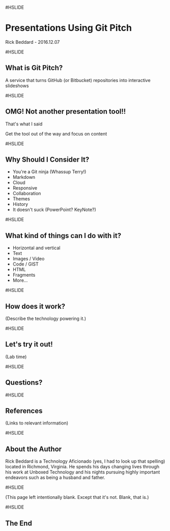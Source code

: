 #HSLIDE

# Presentations Using Git Pitch

Rick Beddard - 2016.12.07

#HSLIDE

## What is Git Pitch?

A service that turns GitHub (or Bitbucket) repositories into interactive slideshows

#HSLIDE

## OMG! Not another presentation tool!!
That's what I said <!-- .element: class="fragment" -->

Get the tool out of the way and focus on content <!-- .element: class="fragment" -->

#HSLIDE

## Why Should I Consider It?
- You're a Git ninja (Whassup Terry!) <!-- .element: class="fragment" -->
- Markdown <!-- .element: class="fragment" -->
- Cloud <!-- .element: class="fragment" -->
- Responsive <!-- .element: class="fragment" -->
- Collaboration <!-- .element: class="fragment" -->
- Themes <!-- .element: class="fragment" -->
- History <!-- .element: class="fragment" -->
- It doesn't suck (PowerPoint? KeyNote?) <!-- .element: class="fragment" -->

#HSLIDE

## What kind of things can I do with it?

- Horizontal and vertical <!-- .element: class="fragment" -->
- Text <!-- .element: class="fragment" -->
- Images / Video <!-- .element: class="fragment" -->
- Code / GIST <!-- .element: class="fragment" -->
- HTML <!-- .element: class="fragment" -->
- Fragments <!-- .element: class="fragment" -->
- More... <!-- .element: class="fragment" -->

#HSLIDE

## How does it work?

(Describe the technology powering it.)

#HSLIDE

## Let's try it out!

(Lab time)

#HSLIDE

## Questions?

#HSLIDE

## References

(Links to relevant information)

#HSLIDE

## About the Author

Rick Beddard is a Technology Aficionado (yes, I had to look up that spelling) located in Richmond, Virginia. He spends his days changing lives through his work at Unboxed Technology and his nights pursuing highly important endeavors such as being a husband and father.

#HSLIDE

(This page left intentionally blank. Except that it's not. Blank, that is.)

#HSLIDE

## The End
